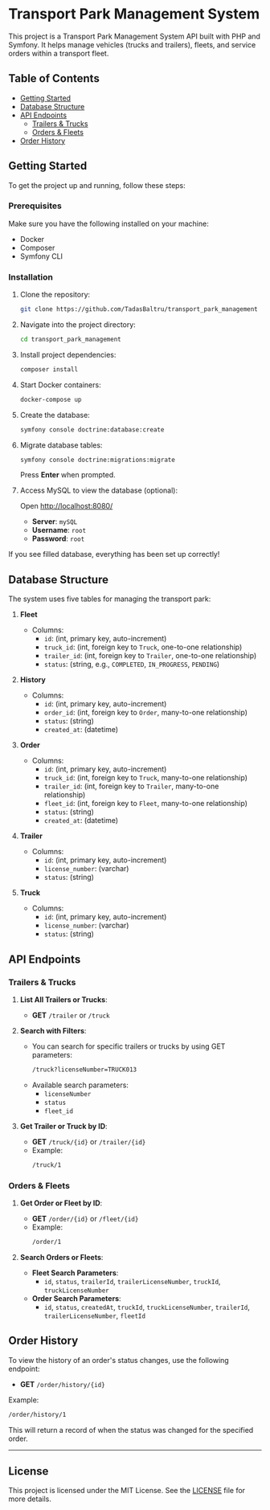 # Transport Park Management System

This project is a Transport Park Management System API built with PHP and Symfony. It helps manage vehicles (trucks and trailers), fleets, and service orders within a transport fleet.

## Table of Contents

- [Getting Started](#getting-started)
- [Database Structure](#database-structure)
- [API Endpoints](#api-endpoints)
    - [Trailers & Trucks](#trailers--trucks)
    - [Orders & Fleets](#orders--fleets)
- [Order History](#order-history)

## Getting Started

To get the project up and running, follow these steps:

### Prerequisites

Make sure you have the following installed on your machine:
- Docker
- Composer
- Symfony CLI

### Installation

1. Clone the repository:

   ```bash
   git clone https://github.com/TadasBaltru/transport_park_management
   ```

2. Navigate into the project directory:

   ```bash
   cd transport_park_management
   ```

3. Install project dependencies:

   ```bash
   composer install
   ```

4. Start Docker containers:

   ```bash
   docker-compose up
   ```

5. Create the database:

   ```bash
   symfony console doctrine:database:create
   ```

6. Migrate database tables:

   ```bash
   symfony console doctrine:migrations:migrate
   ```

   Press **Enter** when prompted.

7. Access MySQL to view the database (optional):

   Open [http://localhost:8080/](http://localhost:8080/)

    - **Server**: `mySQL`
    - **Username**: `root`
    - **Password**: `root`

If you see filled database, everything has been set up correctly!

## Database Structure

The system uses five tables for managing the transport park:

1. **Fleet**
    - Columns:
        - `id`: (int, primary key, auto-increment)
        - `truck_id`: (int, foreign key to `Truck`, one-to-one relationship)
        - `trailer_id`: (int, foreign key to `Trailer`, one-to-one relationship)
        - `status`: (string, e.g., `COMPLETED`, `IN_PROGRESS`, `PENDING`)

2. **History**
    - Columns:
        - `id`: (int, primary key, auto-increment)
        - `order_id`: (int, foreign key to `Order`, many-to-one relationship)
        - `status`: (string)
        - `created_at`: (datetime)

3. **Order**
    - Columns:
        - `id`: (int, primary key, auto-increment)
        - `truck_id`: (int, foreign key to `Truck`, many-to-one relationship)
        - `trailer_id`: (int, foreign key to `Trailer`, many-to-one relationship)
        - `fleet_id`: (int, foreign key to `Fleet`, many-to-one relationship)
        - `status`: (string)
        - `created_at`: (datetime)

4. **Trailer**
    - Columns:
        - `id`: (int, primary key, auto-increment)
        - `license_number`: (varchar)
        - `status`: (string)

5. **Truck**
    - Columns:
        - `id`: (int, primary key, auto-increment)
        - `license_number`: (varchar)
        - `status`: (string)

## API Endpoints

### Trailers & Trucks

1. **List All Trailers or Trucks**:
    - **GET** `/trailer` or `/truck`

2. **Search with Filters**:
    - You can search for specific trailers or trucks by using GET parameters:
      ```bash
      /truck?licenseNumber=TRUCK013
      ```
    - Available search parameters:
        - `licenseNumber`
        - `status`
        - `fleet_id`

3. **Get Trailer or Truck by ID**:
    - **GET** `/truck/{id}` or `/trailer/{id}`
    - Example:
      ```bash
      /truck/1
      ```

### Orders & Fleets

1. **Get Order or Fleet by ID**:
    - **GET** `/order/{id}` or `/fleet/{id}`
    - Example:
      ```bash
      /order/1
      ```

2. **Search Orders or Fleets**:
    - **Fleet Search Parameters**:
        - `id`, `status`, `trailerId`, `trailerLicenseNumber`, `truckId`, `truckLicenseNumber`
    - **Order Search Parameters**:
        - `id`, `status`, `createdAt`, `truckId`, `truckLicenseNumber`, `trailerId`, `trailerLicenseNumber`, `fleetId`

## Order History

To view the history of an order's status changes, use the following endpoint:

- **GET** `/order/history/{id}`

Example:
```bash
/order/history/1
```

This will return a record of when the status was changed for the specified order.

---

## License

This project is licensed under the MIT License. See the [LICENSE](LICENSE) file for more details.
